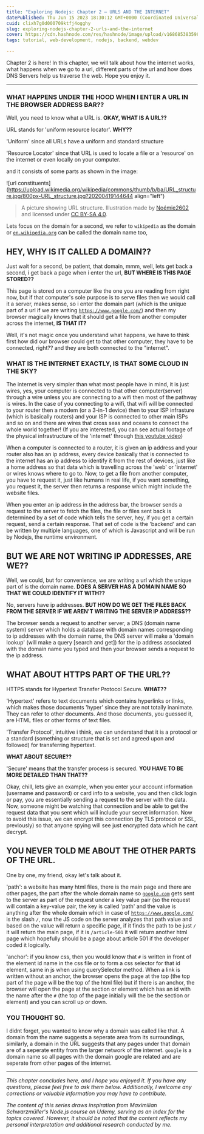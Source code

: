 ```yaml
---
title: "Exploring Nodejs: Chapter 2 — URLS AND THE INTERNET"
datePublished: Thu Jun 15 2023 18:30:12 GMT+0000 (Coordinated Universal Time)
cuid: clixh7g0d000709ktfj4ogghy
slug: exploring-nodejs-chapter-2-urls-and-the-internet
cover: https://cdn.hashnode.com/res/hashnode/image/upload/v1686853835989/75ce7e9c-5e8e-4f1f-9cbc-46e76eb78de1.png
tags: tutorial, web-development, nodejs, backend, webdev

---
```


Chapter 2 is here! In this chapter, we will talk about how the internet works, what happens when we go to a url, different parts of the url and how does DNS Servers help us traverse the web. Hope you enjoy it.

---

### WHAT HAPPENS UNDER THE HOOD WHEN I ENTER A URL IN THE BROWSER ADDRESS BAR??

Well, you need to know what a URL is. **OKAY, WHAT IS A URL??**

URL stands for 'uniform resource locator'. **WHY??**

'Uniform' since all URLs have a uniform and standard structure

'Resource Locator' since that URL is used to locate a file or a 'resource' on the internet or even locally on your computer.

and it consists of some parts as shown in the image:

![url constituents](https://upload.wikimedia.org/wikipedia/commons/thumb/b/ba/URL_structure.jpg/800px-URL_structure.jpg?20200419144644 align="left")

>A picture showing URL structure. Illustration made by [Noémie2602](https://commons.wikimedia.org/w/index.php?title=User:No%C3%A9mie2602&action=edit&redlink=1) and licensed under [CC BY-SA 4.0](https://creativecommons.org/licenses/by-sa/4.0/deed.en).

Lets focus on the domain for a second, we refer to `wikipedia` as the domain or [`en.wikipedia.org`](http://en.wikipedia.org) can be called the domain name too,

## HEY, WHY IS IT CALLED A DOMAIN??

Just wait for a second, be patient, that domain, mmm, well, lets get back a second, i get back a page when i enter the url, **BUT WHERE IS THIS PAGE STORED??**

This page is stored on a computer like the one you are reading from right now, but if that computer's sole purpose is to serve files then we would call it a server, makes sense, so i enter the domain part (which is the unique part of a url if we are writing [`https://www.google.com/`](https://www.google.com/)) and then my browser magically knows that it should get a file from another computer across the internet, **IS THAT IT?**

Well, it's not magic once you understand what happens, we have to think first how did our browser could get to that other computer, they have to be connected, right?? and they are both connected to the "internet".

### **WHAT IS THE INTERNET EXACTLY, IS THAT SOME CLOUD IN THE SKY?**

The internet is very simpler than what most people have in mind, it is just wires, yes, your computer is connected to that other computer(server) through a wire unless you are connecting to a wifi then most of the pathway is wires. In the case of you connecting to a wifi, that wifi will be connected to your router then a modem (or a 3-in-1 device) then to your ISP infrasture (which is basically routers) and your ISP is connected to other main ISPs and so on and there are wires that cross seas and oceans to connect the whole world together! (If you are interested, you can see actual footage of the physical infrastructure of the 'internet' through [this youtube video](https://www.youtube.com/watch?v=TNQsmPf24go&ab_channel=Vox))

When a computer is connected to a router, it is given an ip address and your router also has an ip address, every device basically that is connected to the internet has an ip address to identify it from the rest of devices, just like a home address so that data which is travelling across the 'web' or 'internet' or wires knows where to go to. Now, to get a file from another computer, you have to request it, just like humans in real life, if you want something, you request it, the server then returns a response which might include the website files.

When you enter an ip address in the address bar, the browser sends a request to the server to fetch the files, the file or files sent back is determined by a set of code which tells the server, hey, if you get a certain request, send a certain response. That set of code is the 'backend' and can be written by multiple languages, one of which is Javascript and will be run by Nodejs, the runtime environment.

## **BUT WE ARE NOT WRITING IP ADDRESSES, ARE WE??**

Well, we could, but for convenience, we are writing a url which the unique part of is the domain name. **DOES A SERVER HAS A DOMAIN NAME SO THAT WE COULD IDENTIFY IT WITH??**

No, servers have ip addresses. **BUT HOW DO WE GET THE FILES BACK FROM THE SERVER IF WE AREN'T WRITING THE SERVER IP ADDRESS??**

The browser sends a request to another server, a DNS (domain name system) server which holds a database with domain names corresponding to ip addresses with the domain name, the DNS server will make a 'domain lookup' (will make a query \[search and get\]) for the ip address associated with the domain name you typed and then your browser sends a request to the ip address.

## **WHAT ABOUT HTTPS PART OF THE URL??**

HTTPS stands for Hypertext Transfer Protocol Secure. **WHAT??**

'Hypertext' refers to text documents which contains hyperlinks or links, which makes those documents 'hyper' since they are not totally inanimate. They can refer to other documents. And those documents, you guessed it, are HTML files or other forms of text files.

'Transfer Protocol', intuitive i think, we can understand that it is a protocol or a standard (something or structure that is set and agreed upon and followed) for transferring hypertext.

**WHAT ABOUT SECURE??**

'Secure' means that the transfer process is secured. **YOU HAVE TO BE MORE DETAILED THAN THAT??**

Okay, chill, lets give an example, when you enter your account information (username and password) or card info to a website, you and then click login or pay, you are essentially sending a request to the server with the data. Now, someone might be watching that connection and be able to get the request data that you sent which will include your secret information. Now to avoid this issue, we can encrypt this connection (by TLS protocol or SSL, previously) so that anyone spying will see just encrypted data which he cant decrypt.

## **YOU NEVER TOLD ME ABOUT THE OTHER PARTS OF THE URL.**

One by one, my friend, okay let's talk about it.

'path': a website has many html files, there is the main page and there are other pages, the part after the whole domain name so [`google.com`](http://google.com) gets sent to the server as part of the request under a key value pair (so the request will contain a key-value pair, the key is called 'path' and the value is anything after the whole domain which in case of [`https://www.google.com/`](https://www.google.com/) is the slash `/`, now the JS code on the server analyzes that path value and based on the value will return a specific page, if it finds the path to be just `/` it will return the main page, if it is `/article-501` it will return another html page which hopefully should be a page about article 501 if the developer coded it logically.

'anchor': if you know css, then you would know that `#` is written in front of the element id name in the css file or to form a css selector for that id element, same in js when using querySelector method. When a link is written without an anchor, the browser opens the page at the top (the top part of the page will be the top of the html file) but if there is an anchor, the browser will open the page at the section or element which has an id with the name after the `#` (the top of the page initially will the be the section or element) and you can scroll up or down.

### YOU THOUGHT SO.

I didnt forget, you wanted to know why a domain was called like that. A domain from the name suggests a seperate area from its surroundings, similarly, a domain in the URL suggests that any pages under that domain are of a seperate entity from the larger network of the internet. `google` is a domain name so all pages with the domain google are related and are seperate from other pages of the internet.

---

*This chapter concludes here, and I hope you enjoyed it. If you have any questions, please feel free to ask them below. Additionally, I welcome any corrections or valuable information you may have to contribute.*

*The content of this series draws inspiration from Maximilian Schwarzmüller's Node.js course on Udemy, serving as an index for the topics covered. However, it should be noted that the content reflects my personal interpretation and additional research conducted by me.*